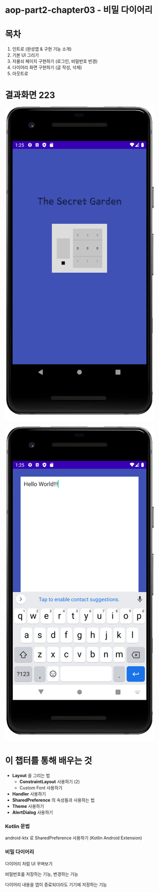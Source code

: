 # aop-part2-chapter03 - 비밀 다이어리



# 목차

1. 인트로  (완성앱 & 구현 기능 소개)
2. 기본 UI 그리기
3. 자물쇠 페이지 구현하기 (로그인, 비밀번호 번경)
4. 다이어리 화면 구현하기 (글 작성, 삭제)
5. 아웃트로



# 결과화면 223



![1](./screenshot/1.png)

![2](./screenshot/2.png)



# 이 챕터를 통해 배우는 것

- **Layout** 을 그리는 법
  - **ConstraintLayout** 사용하기 (2)
  - Custom Font 사용하기
- **Handler** 사용하기
- **SharedPreference** 의 속성들과 사용하는 법
- **Theme** 사용하기
- **AlertDialog** 사용하기



### Kotlin 문법

android-ktx 로 SharedPreference 사용하기 (Kotlin Android Extension)



### 비밀 다이어리

다이어리 처럼 UI 꾸며보기

비밀번호를 저장하는 기능, 변경하는 기능

다이어리 내용을 앱이 종료되더라도 기기에 저장하는 기능





